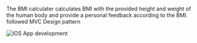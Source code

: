 The BMI calculater calculates BMI with the provided height and weight of the human body and provide a personal feedback according to the BMI.
followed MVC Design pattern

![IOS App development](https://github.com/user-attachments/assets/918c90dc-175d-49a1-b6c5-717544ddbc9e)
